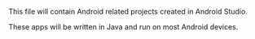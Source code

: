 This file will contain Android related projects created in Android Studio.

These apps will be written in Java and run on most Android devices.
